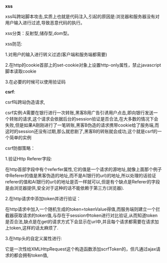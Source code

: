 **xss**

xss叫跨站脚本攻击,实质上也就是代码注入,引起的原因是:浏览器和服务器没有对用户输入进行过滤,导致恶意代码的执行。

xss分类：反射型,储存型,dom型。

xss防范:

1.对用户的输入进行转义过滤(客户端和服务端都需要)

2.在http的cookie首部上的set-cookie对象上设置http-only属性，禁止javascript脚本读取cookie

3.在必要的时候可以使用验证码



**csrf**:

csrf叫跨站伪造请求,

csrf实例:A需要在银行进行一次转账,黑客B用广告引诱用户点击,即向银行发送一个转账的请求,这个请求会依据后台的session验证是否合法,在大多数的情况下会失败,但是如果A刚刚进行了一笔转账,黑客B伪造的请求携带cookie给了服务端,而这时的session还没有过期,那么就悲剧了,黑客B的转账就会成功,这个就是csrf的一个简单的实例



csrf防御策略：

1.验证Http Referer字段:

在http首部字段中有个referfer属性,它的值是一个请求的源地址,就像上面那个例子中Referer的值是黑客伪造的地址,而不是A(银行的url)的地址,所以处理的话验证referer的值和A(银行的url)的地址是否一样就可以,但是有个缺点是Referer的字段是由浏览器提供,安全对于这种的话不能依赖于第三方(浏览器).



2.在http请求中添加token并进行验证：

在http请求中加入一个随机生成的token=tokenValue得值,而服务端则建立一个拦截器获取请求的token值,与存在于session中token进行对比验证,从而知道token是否合法,缺点是在get的请求方式下会显示在url中,并且每个请求都需要在请求加上token,这样的话太麻烦了.



3.在http头的自定义属性进行:

它是一次性给XMLHttpRequest这个构造函数添加scrfToken的，但凡通过ajax请求的都会拥有token值,

